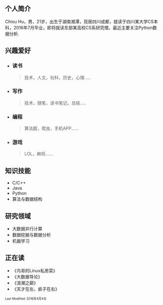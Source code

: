 ## 个人简介
   Chiou Hu，男，21岁，出生于湖南湘潭，现居四川成都，就读于四川某大学CS本科，2016年7月毕业，即将就读东部某高校CS系研究僧。最近主要关注Python数据分析.

## 兴趣爱好
  * ### 读书
    >技术，人文，社科，历史，心理.....
  * ### 写作
    >技术，随笔，读书笔记，总结.....
  * ### 编程
    >算法题，爬虫，手机APP......
  * ### 游戏
    >LOL，麻将......

## 知识技能
  *  C/C++
  *  Java
  *  Python
  *  算法与数据结构

## 研究领域
   * 大数据并行计算
   * 数据挖掘与数据分析
   * 机器学习

## 正在读
   * 《鸟哥的Linux私房菜》
   * 《大数据导论》
   * 《浪潮之巅》
   * 《天才在左，疯子在右》


<p></p>
<p></p>
<p></p>
<font size=1>Last Modified: 2016年4月4日</font>
